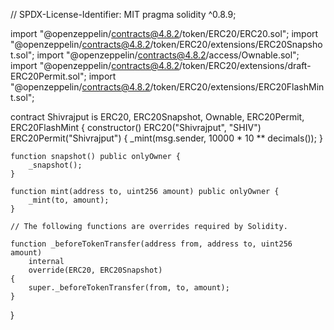 // SPDX-License-Identifier: MIT
pragma solidity ^0.8.9;

import "@openzeppelin/contracts@4.8.2/token/ERC20/ERC20.sol";
import "@openzeppelin/contracts@4.8.2/token/ERC20/extensions/ERC20Snapshot.sol";
import "@openzeppelin/contracts@4.8.2/access/Ownable.sol";
import "@openzeppelin/contracts@4.8.2/token/ERC20/extensions/draft-ERC20Permit.sol";
import "@openzeppelin/contracts@4.8.2/token/ERC20/extensions/ERC20FlashMint.sol";

contract Shivrajput is ERC20, ERC20Snapshot, Ownable, ERC20Permit, ERC20FlashMint {
    constructor() ERC20("Shivrajput", "SHIV") ERC20Permit("Shivrajput") {
        _mint(msg.sender, 10000 * 10 ** decimals());
    }

    function snapshot() public onlyOwner {
        _snapshot();
    }

    function mint(address to, uint256 amount) public onlyOwner {
        _mint(to, amount);
    }

    // The following functions are overrides required by Solidity.

    function _beforeTokenTransfer(address from, address to, uint256 amount)
        internal
        override(ERC20, ERC20Snapshot)
    {
        super._beforeTokenTransfer(from, to, amount);
    }
}
